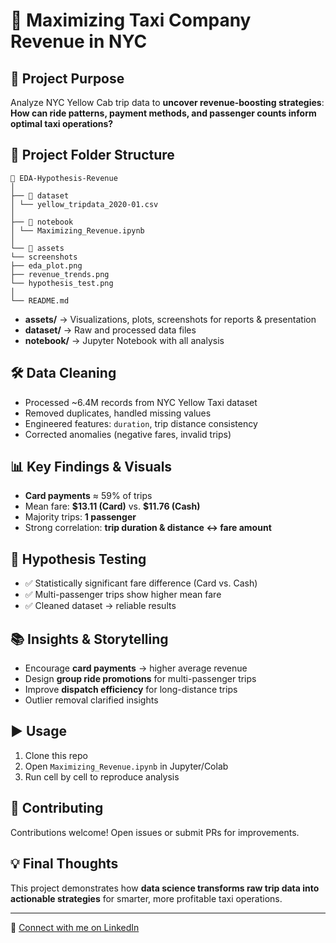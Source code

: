 # 🚖 Maximizing Taxi Company Revenue in NYC

## 🧐 Project Purpose  
Analyze NYC Yellow Cab trip data to **uncover revenue-boosting strategies**:  
**How can ride patterns, payment methods, and passenger counts inform optimal taxi operations?**

## 📂 Project Folder Structure
```
📂 EDA-Hypothesis-Revenue
│
├── 📂 dataset
│ └── yellow_tripdata_2020-01.csv
│
├── 📂 notebook
│ └── Maximizing_Revenue.ipynb
│
└── 📂 assets
└── screenshots
├── eda_plot.png
├── revenue_trends.png
└── hypothesis_test.png
│
└── README.md
```

- **assets/** → Visualizations, plots, screenshots for reports & presentation  
- **dataset/** → Raw and processed data files  
- **notebook/** → Jupyter Notebook with all analysis  

## 🛠️ Data Cleaning  
- Processed ~6.4M records from NYC Yellow Taxi dataset  
- Removed duplicates, handled missing values  
- Engineered features: `duration`, trip distance consistency  
- Corrected anomalies (negative fares, invalid trips)  

## 📊 Key Findings & Visuals  
- **Card payments** ≈ 59% of trips  
- Mean fare: **\$13.11 (Card)** vs. **\$11.76 (Cash)**  
- Majority trips: **1 passenger**  
- Strong correlation: **trip duration & distance ↔️ fare amount**  

## 🧪 Hypothesis Testing  
- ✅ Statistically significant fare difference (Card vs. Cash)  
- ✅ Multi-passenger trips show higher mean fare  
- ✅ Cleaned dataset → reliable results  

## 📚 Insights & Storytelling  
- Encourage **card payments** → higher average revenue  
- Design **group ride promotions** for multi-passenger trips  
- Improve **dispatch efficiency** for long-distance trips  
- Outlier removal clarified insights  

## ▶️ Usage  
1. Clone this repo  
2. Open `Maximizing_Revenue.ipynb` in Jupyter/Colab  
3. Run cell by cell to reproduce analysis  

## 🤝 Contributing  
Contributions welcome! Open issues or submit PRs for improvements.  

## 💡 Final Thoughts  
This project demonstrates how **data science transforms raw trip data into actionable strategies** for smarter, more profitable taxi operations.  

---

🔗 [Connect with me on LinkedIn](https://linkedin.com/in/md-raihan-9809592aa/)
